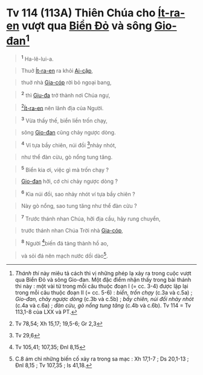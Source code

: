 # Tv 114 (113A) Thiên Chúa cho [Ít-ra-en]() vượt qua [Biển Đỏ]() và sông [Gio-đan]()[^1-076cccc2-2cfb-4b8a-9455-908436a0812d]

> <sup><b>1</b></sup> Ha-lê-lui-a.
>


> Thuở [Ít-ra-en]() ra khỏi [Ai-cập](),
>


> thuở nhà [Gia-cóp]() rời bỏ ngoại bang,
>


> <sup><b>2</b></sup> thì [Giu-đa]() trở thành nơi Chúa ngự,
>


> [^1@-076cccc2-2cfb-4b8a-9455-908436a0812d][Ít-ra-en]() nên lãnh địa của Người.
>


> <sup><b>3</b></sup> Vừa thấy thế, biển liền trốn chạy,
>


> sông [Gio-đan]() cũng chảy ngược dòng.
>


> <sup><b>4</b></sup> Ví tựa bầy chiên, núi đồi [^2@-076cccc2-2cfb-4b8a-9455-908436a0812d]nhảy nhót,
>


> như thể đàn cừu, gò nổng tung tăng.
>


> <sup><b>5</b></sup> Biển kia ơi, việc gì mà trốn chạy ?
>


> [Gio-đan]() hỡi, cớ chi chảy ngược dòng ?
>


> <sup><b>6</b></sup> Kìa núi đồi, sao nhảy nhót ví tựa bầy chiên ?
>


> Này gò nổng, sao tung tăng như thể đàn cừu ?
>


> <sup><b>7</b></sup> Trước thánh nhan Chúa, hỡi địa cầu, hãy rung chuyển,
>


> trước thánh nhan Chúa Trời nhà [Gia-cóp](),
>


> <sup><b>8</b></sup> Người [^3@-076cccc2-2cfb-4b8a-9455-908436a0812d]biến đá tảng thành hồ ao,
>


> và sỏi đá nên mạch nước dồi dào[^2-076cccc2-2cfb-4b8a-9455-908436a0812d].
>

[^1-076cccc2-2cfb-4b8a-9455-908436a0812d]: *Thánh thi* này miêu tả cách thi vị những phép lạ xảy ra trong cuộc vượt qua Biển Đỏ và sông Gio-đan. Một đặc điểm nhận thấy trong bài thánh thi này : một vài từ trong mỗi câu thuộc đoạn I (= cc. 3-4) được lặp lại trong mỗi câu thuộc đoạn II (= cc. 5-6) : *biển, trốn chạy* (c.3a và c.5a) ; *Gio-đan, chảy ngược dòng* (c.3b và c.5b) ; *bầy chiên, núi đồi nhảy nhót* (c.4a và c.6a) ; *đàn cừu, gò nổng tung tăng* (c.4b và c.6b). Tv 114 = Tv 113,1-8 của LXX và PT.
[^2-076cccc2-2cfb-4b8a-9455-908436a0812d]: C.8 ám chỉ những biến cố xảy ra trong sa mạc : Xh 17,1-7 ; Ds 20,1-13 ; Đnl 8,15 ; Tv 107,35 ; Is 41,18.
[^1@-076cccc2-2cfb-4b8a-9455-908436a0812d]: Tv 78,54; Xh 15,17; 19,5-6; Gr 2,3
[^2@-076cccc2-2cfb-4b8a-9455-908436a0812d]: Tv 29,6
[^3@-076cccc2-2cfb-4b8a-9455-908436a0812d]: Tv 105,41; 107,35; Đnl 8,15